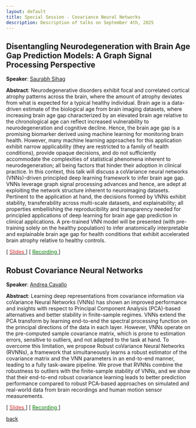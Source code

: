```yaml
---
layout: default
title: Special Session - Covariance Neural Networks
description: Description of talks on September 4th, 2025
---
```



## Disentangling Neurodegeneration with Brain Age Gap Prediction Models: A Graph Signal Processing Perspective


**Speaker**: [Saurabh Sihag](https://sihags.github.io/)


**Abstract**: Neurodegenerative disorders exhibit focal and correlated cortical atrophy patterns across the brain, where the amount of atrophy deviates from what is expected for a typical healthy individual. Brain age is a data-driven estimate of the biological age from brain imaging datasets, where increasing brain age gap characterized by an elevated brain age relative to the chronological age can reflect increased vulnerability to neurodegeneration and cognitive decline. Hence, the brain age gap is a promising biomarker derived using machine learning for monitoring brain health. However, many machine learning approaches for this application exhibit narrow applicability (they are restricted to a family of health conditions), provide opaque decisions, and do not sufficiently accommodate the complexities of statistical phenomena inherent to neurodegeneration; all being factors that hinder their adoption in clinical practice. In this context, this talk will discuss a coVariance neural networks (VNNs)-driven principled deep learning framework to infer brain age gap. VNNs leverage graph signal processing advances and hence, are adept at exploiting the network structure inherent to neuroimaging datasets. Pertinent to the application at hand, the decisions formed by VNNs exhibit stability, transferability across multi-scale datasets, and explainability; all properties embellishing the reproducibility and transparency needed for principled applications of deep learning for brain age gap prediction in clinical applications. A pre-trained VNN model will be presented (with pre-training solely on the healthy population) to infer anatomically interpretable and explainable brain age gap for health conditions that exhibit accelerated brain atrophy relative to healthy controls. 


[ [<span style="color:#D22B2B">Slides</span>
    ](../slides/20250904_sihag.pdf) ] [ [<span style="color:green">Recording</span>
    ](https://www.youtube.com/watch?v=jgk4XXQM57g) ]




## Robust Covariance Neural Networks


**Speaker**: [Andrea Cavallo](https://scholar.google.com/citations?user=rzuJ5jMAAAAJ&hl=en)


**Abstract**: 
Learning deep representations from covariance information via coVariance Neural Networks (VNNs) has shown an improved performance and insights with respect to Principal Component Analysis (PCA)-based alternatives and better stability in finite-sample regimes. VNNs extend the PCA transform by learning end-to-end the spectral processing function on the principal directions of the data in each layer. However, VNNs operate on the pre-computed sample covariance matrix, which is prone to estimation errors, sensitive to outliers, and not adapted to the task at hand. To overcome this limitation, we propose Robust coVariance Neural Networks (RVNNs), a framework that simultaneously learns a robust estimator of the covariance matrix and the VNN parameters in an end-to-end manner, leading to a fully task-aware pipeline. We prove that RVNNs combine the robustness to outliers with the finite-sample stability of VNNs, and we show that their end-to-end robust covariance learning leads to better prediction performance compared to robust PCA-based approaches on simulated and real-world data from brain recordings and human motion sensor measurements.


[ [<span style="color:#D22B2B">Slides</span>
    ](../slides/20250904_cavallo.pdf) ] [ [<span style="color:green">Recording</span>
    ](https://www.youtube.com/watch?v=iE8q0qEhP60) ]




[back](../index.md/#september-4th-2025-covariance-neural-networks)
